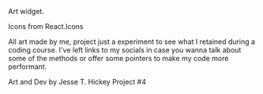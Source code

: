 Art widget.

Icons from React.Icons

All art made by me, project just a experiment to see what I retained during a coding course. I've left links to my socials in case you wanna talk about some of the methods or offer some pointers to make my code more performant.

Art and Dev by Jesse T. Hickey
Project #4
